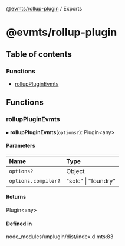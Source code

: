 [@evmts/rollup-plugin](README.md) / Exports

# @evmts/rollup-plugin

## Table of contents

### Functions

- [rollupPluginEvmts](undefined)

## Functions

### rollupPluginEvmts

▸ **rollupPluginEvmts**(`options?`): Plugin<any\>

#### Parameters

| Name | Type |
| :------ | :------ |
| `options?` | Object |
| `options.compiler?` | "solc" \| "foundry" |

#### Returns

Plugin<any\>

#### Defined in

node_modules/unplugin/dist/index.d.mts:83
